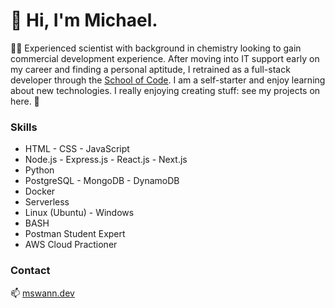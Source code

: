 # 👋 Hi, I'm Michael.

 👨‍💻 Experienced scientist with background in chemistry looking to gain commercial development experience. After moving into IT support early on my career and finding a personal aptitude, I retrained as a full-stack developer through the [School of Code](https://github.com/SchoolOfCode). I am a self-starter and enjoy learning about new technologies. I really enjoying creating stuff: see my projects on here. 🌱

### Skills
- HTML - CSS - JavaScript
- Node.js - Express.js - React.js - Next.js
- Python
- PostgreSQL - MongoDB - DynamoDB
- Docker
- Serverless
- Linux (Ubuntu) - Windows
- BASH
- Postman Student Expert
- AWS Cloud Practioner

### Contact

📫 [mswann.dev](https://mswann.dev)
